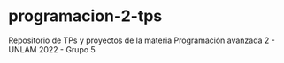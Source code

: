 # programacion-2-tps
Repositorio de TPs y proyectos de la materia Programación avanzada 2 - UNLAM 2022 - Grupo 5
